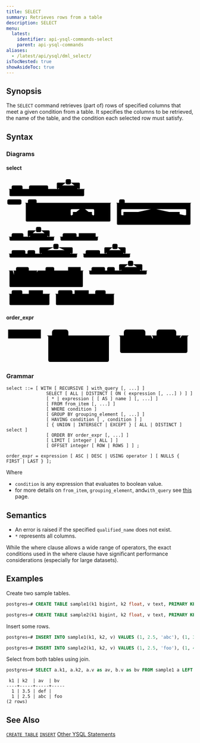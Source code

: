 ```yaml
---
title: SELECT
summary: Retrieves rows from a table
description: SELECT
menu:
  latest:
    identifier: api-ysql-commands-select
    parent: api-ysql-commands
aliases:
  - /latest/api/ysql/dml_select/
isTocNested: true
showAsideToc: true
---
```


## Synopsis
The `SELECT` command retrieves (part of) rows of specified columns that meet a given condition from a table. It specifies the columns to be retrieved, the name of the table, and the condition each selected row must satisfy.

## Syntax

### Diagrams

#### select
<svg class="rrdiagram" version="1.1" xmlns:xlink="http://www.w3.org/1999/xlink" xmlns="http://www.w3.org/2000/svg" width="864" height="595" viewbox="0 0 864 595"><path class="connector" d="M0 50h25m50 0h30m88 0h20m-123 0q5 0 5 5v8q0 5 5 5h98q5 0 5-5v-8q0-5 5-5m5 0h30m-5 0q-5 0-5-5v-19q0-5 5-5h36m24 0h36q5 0 5 5v19q0 5-5 5m-5 0h40m-359 0q5 0 5 5v23q0 5 5 5h334q5 0 5-5v-23q0-5 5-5m5 0h5m-374 64h5m65 0h30m40 0h350m-400 53q0 5 5 5h5m74 0h30m38 0h10m25 0h30m-5 0q-5 0-5-5v-19q0-5 5-5h37m24 0h37q5 0 5 5v19q0 5-5 5m-5 0h30m25 0h20m-281 0q5 0 5 5v8q0 5 5 5h256q5 0 5-5v-8q0-5 5-5m5 0h5q5 0 5-5m-395-53q5 0 5 5v76q0 5 5 5h380q5 0 5-5v-76q0-5 5-5m5 0h30m26 0h313m-349 53q0 5 5 5h25m-5 0q-5 0-5-5v-19q0-5 5-5h132m24 0h133q5 0 5 5v19q0 5-5 5m-196 0h50m36 0h20m-71 0q5 0 5 5v8q0 5 5 5h46q5 0 5-5v-8q0-5 5-5m5 0h10m55 0h20m-176 0q5 0 5 5v23q0 5 5 5h151q5 0 5-5v-23q0-5 5-5m5 0h25q5 0 5-5m-344-53q5 0 5 5v91q0 5 5 5h329q5 0 5-5v-91q0-5 5-5m5 0h5m-864 156h25m54 0h30m-5 0q-5 0-5-5v-19q0-5 5-5h33m24 0h34q5 0 5 5v19q0 5-5 5m-5 0h40m-220 0q5 0 5 5v8q0 5 5 5h195q5 0 5-5v-8q0-5 5-5m5 0h30m64 0h10m78 0h20m-187 0q5 0 5 5v8q0 5 5 5h162q5 0 5-5v-8q0-5 5-5m5 0h5m-437 78h25m63 0h10m35 0h30m-5 0q-5 0-5-5v-19q0-5 5-5h59m24 0h60q5 0 5 5v19q0 5-5 5m-5 0h40m-326 0q5 0 5 5v8q0 5 5 5h301q5 0 5-5v-8q0-5 5-5m5 0h30m66 0h30m-5 0q-5 0-5-5v-19q0-5 5-5h32m24 0h32q5 0 5 5v19q0 5-5 5m-5 0h40m-229 0q5 0 5 5v8q0 5 5 5h204q5 0 5-5v-8q0-5 5-5m5 0h5m-585 78h45m59 0h47m-116 24q0 5 5 5h5m86 0h5q5 0 5-5m-111-24q5 0 5 5v48q0 5 5 5h5m66 0h25q5 0 5-5v-48q0-5 5-5m5 0h30m40 0h54m-104 24q0 5 5 5h5m74 0h5q5 0 5-5m-99-24q5 0 5 5v32q0 5 5 5h84q5 0 5-5v-32q0-5 5-5m5 0h10m58 0h20m-353 0q5 0 5 5v66q0 5 5 5h328q5 0 5-5v-66q0-5 5-5m5 0h30m62 0h10m35 0h30m-5 0q-5 0-5-5v-19q0-5 5-5h36m24 0h37q5 0 5 5v19q0 5-5 5m-5 0h40m-279 0q5 0 5 5v8q0 5 5 5h254q5 0 5-5v-8q0-5 5-5m5 0h5m-662 107h25m49 0h30m65 0h20m-95 24q0 5 5 5h5m40 0h30q5 0 5-5m-90-24q5 0 5 5v32q0 5 5 5h75q5 0 5-5v-32q0-5 5-5m5 0h20m-199 0q5 0 5 5v42q0 5 5 5h174q5 0 5-5v-42q0-5 5-5m5 0h30m66 0h10m65 0h30m48 0h28m-86 24q0 5 5 5h5m56 0h5q5 0 5-5m-81-24q5 0 5 5v32q0 5 5 5h66q5 0 5-5v-32q0-5 5-5m5 0h20m-282 0q5 0 5 5v42q0 5 5 5h257q5 0 5-5v-42q0-5 5-5m5 0h5"/><rect class="literal" x="25" y="34" width="50" height="24" rx="7"/><text class="text" x="35" y="50">WITH</text><rect class="literal" x="105" y="34" width="88" height="24" rx="7"/><text class="text" x="115" y="50">RECURSIVE</text><rect class="literal" x="274" y="5" width="24" height="24" rx="7"/><text class="text" x="284" y="21">,</text><a xlink:href="../../grammar_diagrams#with-query"><rect class="rule" x="243" y="34" width="86" height="24"/><text class="text" x="253" y="50">with_query</text></a><rect class="literal" x="5" y="98" width="65" height="24" rx="7"/><text class="text" x="15" y="114">SELECT</text><rect class="literal" x="100" y="98" width="40" height="24" rx="7"/><text class="text" x="110" y="114">ALL</text><rect class="literal" x="100" y="156" width="74" height="24" rx="7"/><text class="text" x="110" y="172">DISTINCT</text><rect class="literal" x="204" y="156" width="38" height="24" rx="7"/><text class="text" x="214" y="172">ON</text><rect class="literal" x="252" y="156" width="25" height="24" rx="7"/><text class="text" x="262" y="172">(</text><rect class="literal" x="339" y="127" width="24" height="24" rx="7"/><text class="text" x="349" y="143">,</text><a xlink:href="../../grammar_diagrams#expression"><rect class="rule" x="307" y="156" width="88" height="24"/><text class="text" x="317" y="172">expression</text></a><rect class="literal" x="425" y="156" width="25" height="24" rx="7"/><text class="text" x="435" y="172">)</text><rect class="literal" x="520" y="98" width="26" height="24" rx="7"/><text class="text" x="530" y="114">*</text><rect class="literal" x="667" y="127" width="24" height="24" rx="7"/><text class="text" x="677" y="143">,</text><a xlink:href="../../grammar_diagrams#expression"><rect class="rule" x="540" y="156" width="88" height="24"/><text class="text" x="550" y="172">expression</text></a><rect class="literal" x="678" y="156" width="36" height="24" rx="7"/><text class="text" x="688" y="172">AS</text><a xlink:href="../../grammar_diagrams#name"><rect class="rule" x="744" y="156" width="55" height="24"/><text class="text" x="754" y="172">name</text></a><rect class="literal" x="25" y="254" width="54" height="24" rx="7"/><text class="text" x="35" y="270">FROM</text><rect class="literal" x="137" y="225" width="24" height="24" rx="7"/><text class="text" x="147" y="241">,</text><a xlink:href="../../grammar_diagrams#from-item"><rect class="rule" x="109" y="254" width="81" height="24"/><text class="text" x="119" y="270">from_item</text></a><rect class="literal" x="260" y="254" width="64" height="24" rx="7"/><text class="text" x="270" y="270">WHERE</text><a xlink:href="../../grammar_diagrams#condition"><rect class="rule" x="334" y="254" width="78" height="24"/><text class="text" x="344" y="270">condition</text></a><rect class="literal" x="25" y="332" width="63" height="24" rx="7"/><text class="text" x="35" y="348">GROUP</text><rect class="literal" x="98" y="332" width="35" height="24" rx="7"/><text class="text" x="108" y="348">BY</text><rect class="literal" x="217" y="303" width="24" height="24" rx="7"/><text class="text" x="227" y="319">,</text><a xlink:href="../../grammar_diagrams#grouping-element"><rect class="rule" x="163" y="332" width="133" height="24"/><text class="text" x="173" y="348">grouping_element</text></a><rect class="literal" x="366" y="332" width="66" height="24" rx="7"/><text class="text" x="376" y="348">HAVING</text><rect class="literal" x="489" y="303" width="24" height="24" rx="7"/><text class="text" x="499" y="319">,</text><a xlink:href="../../grammar_diagrams#condition"><rect class="rule" x="462" y="332" width="78" height="24"/><text class="text" x="472" y="348">condition</text></a><rect class="literal" x="45" y="410" width="59" height="24" rx="7"/><text class="text" x="55" y="426">UNION</text><rect class="literal" x="45" y="439" width="86" height="24" rx="7"/><text class="text" x="55" y="455">INTERSECT</text><rect class="literal" x="45" y="468" width="66" height="24" rx="7"/><text class="text" x="55" y="484">EXCEPT</text><rect class="literal" x="181" y="410" width="40" height="24" rx="7"/><text class="text" x="191" y="426">ALL</text><rect class="literal" x="181" y="439" width="74" height="24" rx="7"/><text class="text" x="191" y="455">DISTINCT</text><a xlink:href="../../grammar_diagrams#select"><rect class="rule" x="285" y="410" width="58" height="24"/><text class="text" x="295" y="426">select</text></a><rect class="literal" x="393" y="410" width="62" height="24" rx="7"/><text class="text" x="403" y="426">ORDER</text><rect class="literal" x="465" y="410" width="35" height="24" rx="7"/><text class="text" x="475" y="426">BY</text><rect class="literal" x="561" y="381" width="24" height="24" rx="7"/><text class="text" x="571" y="397">,</text><a xlink:href="../../grammar_diagrams#order-expr"><rect class="rule" x="530" y="410" width="87" height="24"/><text class="text" x="540" y="426">order_expr</text></a><rect class="literal" x="25" y="517" width="49" height="24" rx="7"/><text class="text" x="35" y="533">LIMIT</text><a xlink:href="../../grammar_diagrams#integer"><rect class="rule" x="104" y="517" width="65" height="24"/><text class="text" x="114" y="533">integer</text></a><rect class="literal" x="104" y="546" width="40" height="24" rx="7"/><text class="text" x="114" y="562">ALL</text><rect class="literal" x="239" y="517" width="66" height="24" rx="7"/><text class="text" x="249" y="533">OFFSET</text><a xlink:href="../../grammar_diagrams#integer"><rect class="rule" x="315" y="517" width="65" height="24"/><text class="text" x="325" y="533">integer</text></a><rect class="literal" x="410" y="517" width="48" height="24" rx="7"/><text class="text" x="420" y="533">ROW</text><rect class="literal" x="410" y="546" width="56" height="24" rx="7"/><text class="text" x="420" y="562">ROWS</text></svg>

#### order_expr
<svg class="rrdiagram" version="1.1" xmlns:xlink="http://www.w3.org/1999/xlink" xmlns="http://www.w3.org/2000/svg" width="502" height="97" viewbox="0 0 502 97"><path class="connector" d="M0 21h5m88 0h30m44 0h119m-173 24q0 5 5 5h5m53 0h95q5 0 5-5m-163 29q0 5 5 5h5m58 0h10m75 0h5q5 0 5-5m-168-53q5 0 5 5v61q0 5 5 5h153q5 0 5-5v-61q0-5 5-5m5 0h30m58 0h30m53 0h20m-88 0q5 0 5 5v19q0 5 5 5h5m49 0h9q5 0 5-5v-19q0-5 5-5m5 0h20m-196 0q5 0 5 5v37q0 5 5 5h171q5 0 5-5v-37q0-5 5-5m5 0h5"/><a xlink:href="../../grammar_diagrams#expression"><rect class="rule" x="5" y="5" width="88" height="24"/><text class="text" x="15" y="21">expression</text></a><rect class="literal" x="123" y="5" width="44" height="24" rx="7"/><text class="text" x="133" y="21">ASC</text><rect class="literal" x="123" y="34" width="53" height="24" rx="7"/><text class="text" x="133" y="50">DESC</text><rect class="literal" x="123" y="63" width="58" height="24" rx="7"/><text class="text" x="133" y="79">USING</text><a xlink:href="../../grammar_diagrams#operator"><rect class="rule" x="191" y="63" width="75" height="24"/><text class="text" x="201" y="79">operator</text></a><rect class="literal" x="316" y="5" width="58" height="24" rx="7"/><text class="text" x="326" y="21">NULLS</text><rect class="literal" x="404" y="5" width="53" height="24" rx="7"/><text class="text" x="414" y="21">FIRST</text><rect class="literal" x="404" y="34" width="49" height="24" rx="7"/><text class="text" x="414" y="50">LAST</text></svg>

### Grammar

```
select ::= [ WITH [ RECURSIVE ] with_query [, ...] ]
               SELECT [ ALL | DISTINCT [ ON ( expression [, ...] ) ] ]
               [ * | expression [ [ AS ] name ] [, ...] ]
               [ FROM from_item [, ...] ]
               [ WHERE condition ]
               [ GROUP BY grouping_element [, ...] ]
               [ HAVING condition [ , condition ] ]
               [ { UNION | INTERSECT | EXCEPT } [ ALL | DISTINCT ] select ]
               [ ORDER BY order_expr [, ...] ]
               [ LIMIT [ integer | ALL ] ]
               [ OFFSET integer [ ROW | ROWS ] ] ;

order_expr = expression [ ASC | DESC | USING operator ] [ NULLS { FIRST | LAST } ];
```

Where

- `condition` is any expression that evaluates to boolean value.
- for more details on `from_item`, `grouping_element`, and`with_query` see [this](https://www.postgresql.org/docs/10/static/sql-select.html) page.

## Semantics
 - An error is raised if the specified `qualified_name` does not exist.
 - `*` represents all columns.

While the where clause allows a wide range of operators, the exact conditions used in the where clause have significant performance considerations (especially for large datasets).

## Examples

Create two sample tables.

```sql
postgres=# CREATE TABLE sample1(k1 bigint, k2 float, v text, PRIMARY KEY (k1, k2));
```


```sql
postgres=# CREATE TABLE sample2(k1 bigint, k2 float, v text, PRIMARY KEY (k1, k2));
```

Insert some rows.

```sql
postgres=# INSERT INTO sample1(k1, k2, v) VALUES (1, 2.5, 'abc'), (1, 3.5, 'def'), (1, 4.5, 'xyz');
```


```sql
postgres=# INSERT INTO sample2(k1, k2, v) VALUES (1, 2.5, 'foo'), (1, 4.5, 'bar');
```

Select from both tables using join.

```sql
postgres=# SELECT a.k1, a.k2, a.v as av, b.v as bv FROM sample1 a LEFT JOIN sample2 b ON (a.k1 = b.k1 and a.k2 = b.k2) WHERE a.k1 = 1 AND a.k2 IN (2.5, 3.5) ORDER BY a.k2 DESC;
```

```
 k1 | k2  | av  | bv
----+-----+-----+-----
  1 | 3.5 | def |
  1 | 2.5 | abc | foo
(2 rows)
```

## See Also

[`CREATE TABLE`](../ddl_create_table)
[`INSERT`](../dml_insert)
[Other YSQL Statements](..)
